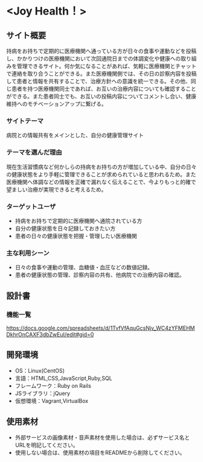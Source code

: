 # <Joy Health！>

## サイト概要
持病をお持ちで定期的に医療機関へ通っている方が日々の食事や運動などを投稿し、かかりつけの医療機関において次回通院日までの体調変化や健康への取り組みを管理できるサイト。何か気になることがあれば、気軽に医療機関とチャットで連絡を取り合うことができる。また医療機関側では、その日の診察内容を投稿して患者と情報を共有することで、治療方針への意識を統一できる。その他、同じ患者を持つ医療機関同士であれば、お互いの治療内容についても確認することができる。また患者同士でも、お互いの投稿内容についてコメントし合い、健康維持へのモチベーションアップに繋げる。

### サイトテーマ
病院との情報共有をメインとした、自分の健康管理サイト

### テーマを選んだ理由
現在生活習慣病など何かしらの持病をお持ちの方が増加している中、自分の日々の健康状態をより手軽に管理できることが求められていると思われるため。また医療機関へ体調などの情報を正確で漏れなく伝えることで、今よりもっと的確で望ましい治療が実現できると考えるため。

### ターゲットユーザ
- 持病をお持ちで定期的に医療機関へ通院されている方
- 自分の健康状態を日々記録しておきたい方
- 患者の日々の健康状態を把握・管理したい医療機関

### 主な利用シーン
- 日々の食事や運動の管理、血糖値・血圧などの数値記録。
- 患者の健康状態の管理、診察内容の共有、他病院での治療内容の確認。

## 設計書

### 機能一覧
https://docs.google.com/spreadsheets/d/1TvfVfAquGcsNjv_WC4zYFMEHMDkhrOnCAXF3dbZwEuI/edit#gid=0

## 開発環境
- OS：Linux(CentOS)
- 言語：HTML,CSS,JavaScript,Ruby,SQL
- フレームワーク：Ruby on Rails
- JSライブラリ：jQuery
- 仮想環境：Vagrant,VirtualBox

## 使用素材
- 外部サービスの画像素材・音声素材を使用した場合は、必ずサービス名とURLを明記してください。
- 使用しない場合は、使用素材の項目をREADMEから削除してください。
